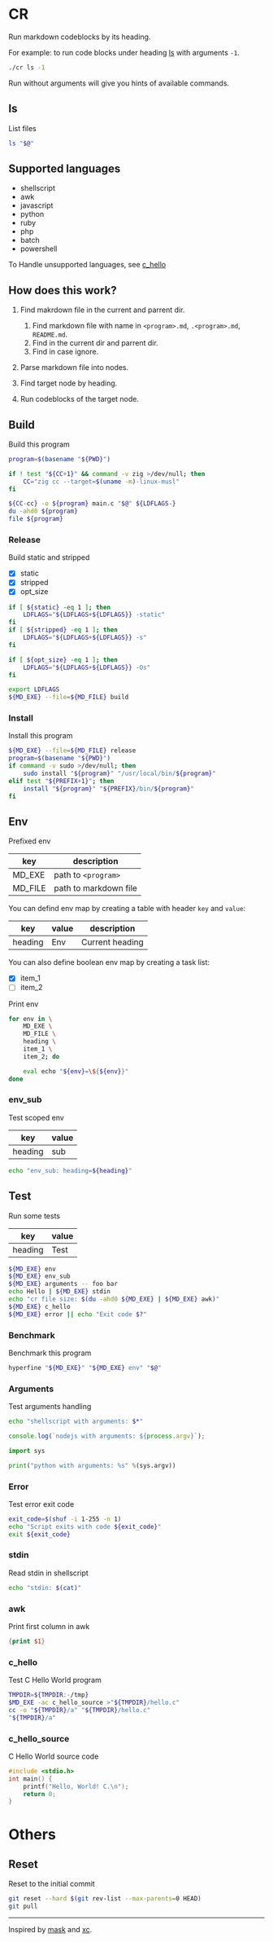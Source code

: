 # CR

Run markdown codeblocks by its heading.

For example: to run code blocks under heading [ls](#ls) with arguments `-1`.

```sh
./cr ls -1
```

Run without arguments will give you hints of available commands.

## ls

List files

```sh
ls "$@"
```

## Supported languages

- shellscript
- awk
- javascript
- python
- ruby
- php
- batch
- powershell

To Handle unsupported languages, see [c_hello](#c_hello)

## How does this work?

1. Find makrdown file in the current and parrent dir.

   1. Find markdown file with name in `<program>.md`, `.<program>.md`, `README.md`.
   2. Find in the current dir and parrent dir.
   3. Find in case ignore.

2. Parse markdown file into nodes.
3. Find target node by heading.
4. Run codeblocks of the target node.

## Build

Build this program

```sh
program=$(basename "${PWD}")

if ! test "${CC+1}" && command -v zig >/dev/null; then
    CC="zig cc --target=$(uname -m)-linux-musl"
fi

${CC-cc} -o ${program} main.c "$@" ${LDFLAGS-}
du -ahd0 ${program}
file ${program}
```

### Release

Build static and stripped

- [x] static
- [x] stripped
- [x] opt_size

```sh
if [ ${static} -eq 1 ]; then
    LDFLAGS="${LDFLAGS+${LDFLAGS}} -static"
fi
if [ ${stripped} -eq 1 ]; then
    LDFLAGS="${LDFLAGS+${LDFLAGS}} -s"
fi

if [ ${opt_size} -eq 1 ]; then
    LDFLAGS="${LDFLAGS+${LDFLAGS}} -Os"
fi

export LDFLAGS
${MD_EXE} --file=${MD_FILE} build
```

### Install

Install this program

```sh
${MD_EXE} --file=${MD_FILE} release
program=$(basename "${PWD}")
if command -v sudo >/dev/null; then
    sudo install "${program}" "/usr/local/bin/${program}"
elif test "${PREFIX+1}"; then
    install "${program}" "${PREFIX}/bin/${program}"
fi
```

## Env

Prefixed env

| key     | description           |
| ------- | --------------------- |
| MD_EXE  | path to `<program>`   |
| MD_FILE | path to markdown file |

You can defind env map by creating a table with header `key` and `value`:

| key     | value | description     |
| ------- | ----- | --------------- |
| heading | Env   | Current heading |

You can also define boolean env map by creating a task list:

- [x] item_1
- [ ] item_2

Print env

```sh
for env in \
    MD_EXE \
    MD_FILE \
    heading \
    item_1 \
    item_2; do

    eval echo "${env}=\${${env}}"
done
```

### env_sub

Test scoped env

| key     | value |
| ------- | ----- |
| heading | sub   |

```sh
echo "env_sub: heading=${heading}"
```

## Test

Run some tests

| key     | value |
| ------- | ----- |
| heading | Test  |

```sh
${MD_EXE} env
${MD_EXE} env_sub
${MD_EXE} arguments -- foo bar
echo Hello | ${MD_EXE} stdin
echo "cr file size: $(du -ahd0 ${MD_EXE} | ${MD_EXE} awk)"
${MD_EXE} c_hello
${MD_EXE} error || echo "Exit code $?"
```

### Benchmark

Benchmark this program

```sh
hyperfine "${MD_EXE}" "${MD_EXE} env" "$@"
```

### Arguments

Test arguments handling

```sh
echo "shellscript with arguments: $*"
```

```js
console.log(`nodejs with arguments: ${process.argv}`);
```

```python
import sys

print("python with arguments: %s" %(sys.argv))
```

### Error

Test error exit code

```sh
exit_code=$(shuf -i 1-255 -n 1)
echo "Script exits with code ${exit_code}"
exit ${exit_code}
```

### stdin

Read stdin in shellscript

```sh
echo "stdin: $(cat)"
```

### awk

Print first column in awk

```awk
{print $1}
```

### c_hello

Test C Hello World program

```sh
TMPDIR=${TMPDIR:-/tmp}
$MD_EXE -ac c_hello_source >"${TMPDIR}/hello.c"
cc -o "${TMPDIR}/a" "${TMPDIR}/hello.c"
"${TMPDIR}/a"
```

### c_hello_source

C Hello World source code

```c
#include <stdio.h>
int main() {
    printf("Hello, World! C.\n");
    return 0;
}
```

# Others

## Reset

Reset to the initial commit

```sh
git reset --hard $(git rev-list --max-parents=0 HEAD)
git pull
```

---

Inspired by [mask](https://github.com/jacobdeichert/mask) and [xc](https://github.com/joerdav/xc).
